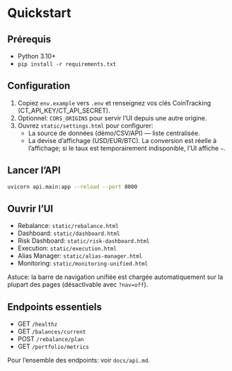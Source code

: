 # Quickstart

## Prérequis
- Python 3.10+
- `pip install -r requirements.txt`

## Configuration
1. Copiez `env.example` vers `.env` et renseignez vos clés CoinTracking (CT_API_KEY/CT_API_SECRET).
2. Optionnel: `CORS_ORIGINS` pour servir l’UI depuis une autre origine.
3. Ouvrez `static/settings.html` pour configurer:
   - La source de données (démo/CSV/API) — liste centralisée.
   - La devise d’affichage (USD/EUR/BTC). La conversion est réelle à l’affichage; si le taux est temporairement indisponible, l’UI affiche `—`.

## Lancer l’API
```bash
uvicorn api.main:app --reload --port 8000
```

## Ouvrir l’UI
- Rebalance: `static/rebalance.html`
- Dashboard: `static/dashboard.html`
- Risk Dashboard: `static/risk-dashboard.html`
- Execution: `static/execution.html`
- Alias Manager: `static/alias-manager.html`
- Monitoring: `static/monitoring-unified.html`

Astuce: la barre de navigation unifiée est chargée automatiquement sur la plupart des pages (désactivable avec `?nav=off`).

## Endpoints essentiels
- GET `/healthz`
- GET `/balances/current`
- POST `/rebalance/plan`
- GET `/portfolio/metrics`

Pour l’ensemble des endpoints: voir `docs/api.md`.
